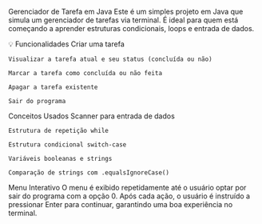 Gerenciador de Tarefa em Java
	Este é um simples projeto em Java que simula um gerenciador de tarefas via terminal. É ideal para quem está começando a aprender estruturas condicionais, loops e entrada de dados.

💡 Funcionalidades
	Criar uma tarefa

	Visualizar a tarefa atual e seu status (concluída ou não)

	Marcar a tarefa como concluída ou não feita

	Apagar a tarefa existente

	Sair do programa

Conceitos Usados
	Scanner para entrada de dados

	Estrutura de repetição while

	Estrutura condicional switch-case

	Variáveis booleanas e strings

	Comparação de strings com .equalsIgnoreCase()

Menu Interativo
	O menu é exibido repetidamente até o usuário optar por sair do programa com a opção 0. Após cada ação, o usuário é instruído a pressionar Enter para continuar, garantindo uma boa experiência no terminal.